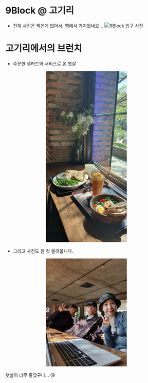 
# 9Block @ 고기리   
- 전체 사진은 찍은게 없어서, 웹에서 가져왔네요...
![9Block 입구 사진](https://search.pstatic.net/common/?src=https%3A%2F%2Fldb-phinf.pstatic.net%2F20200520_5%2F15899417000062YtHG_JPEG%2FuGvMpN6A_5IygJINfq7uHS69.jpg)

# 고기리에서의 브런치
- 주문한 샐러드와 서비스로 온 햇살
<p align="center">
<img src="/images/20240414_9Block_고기리_IMG_0295.jpeg" width="50%" height="50%">
</p>

- 그리고 사진도 한 컷 올려봅니다.
<p align="center">
<img src="/images/20240414_9Block_고기리_IMG_0297.jpeg" width="50%" height="50%">
</p>

햇살이 너무 좋았구나... 😘



